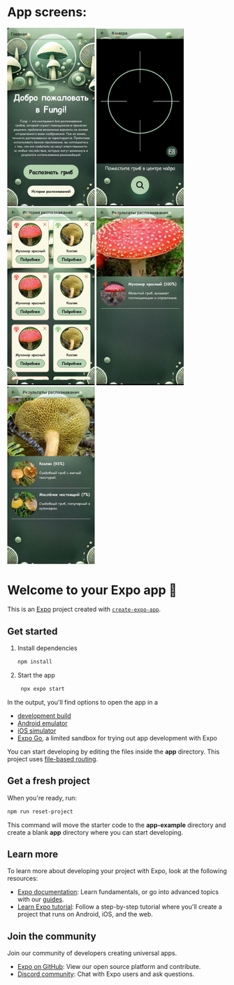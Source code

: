 # App screens:
<div>
   <img src="https://github.com/feihoa/fungi/blob/master/screens/image0.png" alt="alt text" width="200" />
   <img src="https://github.com/feihoa/fungi/blob/master/screens/image2.png" alt="alt text" width="200" />
   <img src="https://github.com/feihoa/fungi/blob/master/screens/image1.png" alt="alt text" width="200" />
   <img src="https://github.com/feihoa/fungi/blob/master/screens/image3.png" alt="alt text" width="200" />
   <img src="https://github.com/feihoa/fungi/blob/master/screens/image4.png" alt="alt text" width="200" />
</div>

# Welcome to your Expo app 👋

This is an [Expo](https://expo.dev) project created with [`create-expo-app`](https://www.npmjs.com/package/create-expo-app).

## Get started

1. Install dependencies

   ```bash
   npm install
   ```

2. Start the app

   ```bash
    npx expo start
   ```

In the output, you'll find options to open the app in a

- [development build](https://docs.expo.dev/develop/development-builds/introduction/)
- [Android emulator](https://docs.expo.dev/workflow/android-studio-emulator/)
- [iOS simulator](https://docs.expo.dev/workflow/ios-simulator/)
- [Expo Go](https://expo.dev/go), a limited sandbox for trying out app development with Expo

You can start developing by editing the files inside the **app** directory. This project uses [file-based routing](https://docs.expo.dev/router/introduction).

## Get a fresh project

When you're ready, run:

```bash
npm run reset-project
```

This command will move the starter code to the **app-example** directory and create a blank **app** directory where you can start developing.

## Learn more

To learn more about developing your project with Expo, look at the following resources:

- [Expo documentation](https://docs.expo.dev/): Learn fundamentals, or go into advanced topics with our [guides](https://docs.expo.dev/guides).
- [Learn Expo tutorial](https://docs.expo.dev/tutorial/introduction/): Follow a step-by-step tutorial where you'll create a project that runs on Android, iOS, and the web.

## Join the community

Join our community of developers creating universal apps.

- [Expo on GitHub](https://github.com/expo/expo): View our open source platform and contribute.
- [Discord community](https://chat.expo.dev): Chat with Expo users and ask questions.
